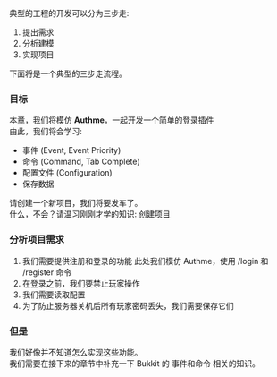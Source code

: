 典型的工程的开发可以分为三步走:
1. 提出需求
2. 分析建模
4. 实现项目

下面将是一个典型的三步走流程。

### 目标

本章，我们将模仿 **Authme**，一起开发一个简单的登录插件  
由此，我们将会学习:
- 事件 (Event, Event Priority)
- 命令 (Command, Tab Complete)
- 配置文件 (Configuration)
- 保存数据

请创建一个新项目，我们将要发车了。  
什么，不会？请温习刚刚才学的知识:  [创建项目](0.2-创建项目.md)

### 分析项目需求
1. 我们需要提供注册和登录的功能
     此处我们模仿 Authme，使用 /login 和 /register 命令
2. 在登录之前，我们要禁止玩家操作
3. 我们需要读取配置
4. 为了防止服务器关机后所有玩家密码丢失，我们需要保存它们

### 但是
我们好像并不知道怎么实现这些功能。  
我们需要在接下来的章节中补充一下 Bukkit 的 事件和命令 相关的知识。
